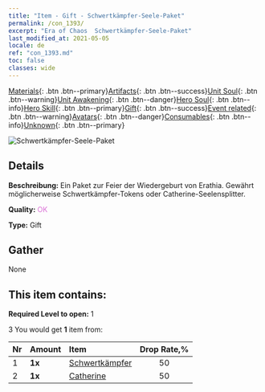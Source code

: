 ```yaml
---
title: "Item - Gift - Schwertkämpfer-Seele-Paket"
permalink: /con_1393/
excerpt: "Era of Chaos  Schwertkämpfer-Seele-Paket"
last_modified_at: 2021-05-05
locale: de
ref: "con_1393.md"
toc: false
classes: wide
---
```

 [Materials](/ItemsDE/){: .btn .btn--primary}[Artifacts](/ItemsDE/Artifacts/){: .btn .btn--success}[Unit Soul](/ItemsDE/UnitSoul/){: .btn .btn--warning}[Unit Awakening](/ItemsDE/UnitAwakening/){: .btn .btn--danger}[Hero Soul](/ItemsDE/HeroSoul/){: .btn .btn--info}[Hero Skill](/ItemsDE/HeroSkill/){: .btn .btn--primary}[Gift](/ItemsDE/Gift/){: .btn .btn--success}[Event related](/ItemsDE/Events/){: .btn .btn--warning}[Avatars](/ItemsDE/Avatars/){: .btn .btn--danger}[Consumables](/ItemsDE/Consumables/){: .btn .btn--info}[Unknown](/ItemsDE/Unknown/){: .btn .btn--primary}

 ![Schwertkämpfer-Seele-Paket](/images/t/i_907007.png)

## Details
 **Beschreibung:** Ein Paket zur Feier der Wiedergeburt von Erathia. Gewährt möglicherweise Schwertkämpfer-Tokens oder Catherine-Seelensplitter.

 **Quality:** <span style="color: #DA70D6">OK</span>

 **Type:** Gift

## Gather

  None

## This item contains:

 **Required Level to open:** 1

 3 You would get **1** item  from:

  | Nr | Amount |     Item    | Drop Rate,% |
  |:---|:-------|:------------|:---------:|
  | 1 |  **1x** | [Schwertkämpfer](/ItemsDE/unt_193/) | 50 | 
  | 2 |  **1x** | [Catherine](/ItemsDE/her_361/) | 50 | 
